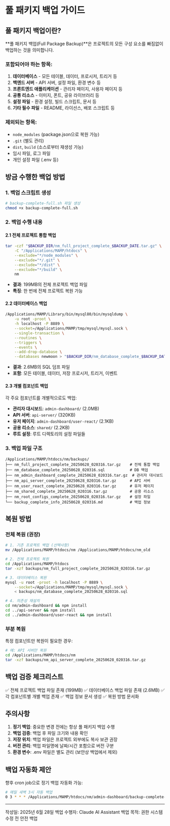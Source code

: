 # 풀 패키지 백업 가이드

## 풀 패키지 백업이란?

**풀 패키지 백업(Full Package Backup)**은 프로젝트의 모든 구성 요소를 빠짐없이 백업하는 것을 의미합니다.

### 포함되어야 하는 항목:
1. **데이터베이스** - 모든 테이블, 데이터, 프로시저, 트리거 등
2. **백엔드 서버** - API 서버, 설정 파일, 환경 변수 등
3. **프론트엔드 애플리케이션** - 관리자 페이지, 사용자 페이지 등
4. **공통 리소스** - 이미지, 폰트, 공유 라이브러리 등
5. **설정 파일** - 환경 설정, 빌드 스크립트, 문서 등
6. **기타 필수 파일** - README, 라이선스, 배포 스크립트 등

### 제외되는 항목:
- `node_modules` (package.json으로 복원 가능)
- `.git` (별도 관리)
- `dist`, `build` (소스로부터 재생성 가능)
- 임시 파일, 로그 파일
- 개인 설정 파일 (.env 등)

## 방금 수행한 백업 방법

### 1. 백업 스크립트 생성
```bash
# backup-complete-full.sh 파일 생성
chmod +x backup-complete-full.sh
```

### 2. 백업 수행 내용

#### 2.1 전체 프로젝트 통합 백업
```bash
tar -czf "$BACKUP_DIR/nm_full_project_complete_$BACKUP_DATE.tar.gz" \
    -C "/Applications/MAMP/htdocs" \
    --exclude="*/node_modules" \
    --exclude="*/.git" \
    --exclude="*/dist" \
    --exclude="*/build" \
    nm
```
- **결과**: 199MB의 전체 프로젝트 백업 파일
- **특징**: 한 번에 전체 프로젝트 복원 가능

#### 2.2 데이터베이스 백업
```bash
/Applications/MAMP/Library/bin/mysql80/bin/mysqldump \
    -u root -proot \
    -h localhost -P 8889 \
    --socket=/Applications/MAMP/tmp/mysql/mysql.sock \
    --single-transaction \
    --routines \
    --triggers \
    --events \
    --add-drop-database \
    --databases newmoon > "$BACKUP_DIR/nm_database_complete_$BACKUP_DATE.sql"
```
- **결과**: 2.6MB의 SQL 덤프 파일
- **포함**: 모든 테이블, 데이터, 저장 프로시저, 트리거, 이벤트

#### 2.3 개별 컴포넌트 백업
각 주요 컴포넌트를 개별적으로도 백업:
- **관리자 대시보드**: `admin-dashboard/` (2.0MB)
- **API 서버**: `api-server/` (320KB)
- **유저 페이지**: `admin-dashboard/user-react/` (2.1KB)
- **공용 리소스**: `shared/` (2.2KB)
- **루트 설정**: 루트 디렉토리의 설정 파일들

### 3. 백업 파일 구조
```
/Applications/MAMP/htdocs/nm/backups/
├── nm_full_project_complete_20250628_020316.tar.gz    # 전체 통합 백업
├── nm_database_complete_20250628_020316.sql           # DB 백업
├── nm_admin_dashboard_complete_20250628_020316.tar.gz  # 관리자 대시보드
├── nm_api_server_complete_20250628_020316.tar.gz      # API 서버
├── nm_user_react_complete_20250628_020316.tar.gz      # 유저 페이지
├── nm_shared_complete_20250628_020316.tar.gz          # 공용 리소스
├── nm_root_configs_complete_20250628_020316.tar.gz    # 설정 파일
└── backup_complete_info_20250628_020316.md            # 백업 정보
```

## 복원 방법

### 전체 복원 (권장)
```bash
# 1. 기존 프로젝트 백업 (선택사항)
mv /Applications/MAMP/htdocs/nm /Applications/MAMP/htdocs/nm_old

# 2. 전체 프로젝트 복원
cd /Applications/MAMP/htdocs
tar -xzf backups/nm_full_project_complete_20250628_020316.tar.gz

# 3. 데이터베이스 복원
mysql -u root -proot -h localhost -P 8889 \
    --socket=/Applications/MAMP/tmp/mysql/mysql.sock \
    < backups/nm_database_complete_20250628_020316.sql

# 4. 의존성 재설치
cd nm/admin-dashboard && npm install
cd ../api-server && npm install
cd ../admin-dashboard/user-react && npm install
```

### 부분 복원
특정 컴포넌트만 복원이 필요한 경우:
```bash
# 예: API 서버만 복원
cd /Applications/MAMP/htdocs/nm
tar -xzf backups/nm_api_server_complete_20250628_020316.tar.gz
```

## 백업 검증 체크리스트

✅ 전체 프로젝트 백업 파일 존재 (199MB)
✅ 데이터베이스 백업 파일 존재 (2.6MB)
✅ 각 컴포넌트별 개별 백업 존재
✅ 백업 정보 문서 생성
✅ 복원 방법 문서화

## 주의사항

1. **정기 백업**: 중요한 변경 전에는 항상 풀 패키지 백업 수행
2. **백업 검증**: 백업 후 파일 크기와 내용 확인
3. **저장 위치**: 백업 파일은 프로젝트 외부에도 복사 보관 권장
4. **버전 관리**: 백업 파일명에 날짜/시간 포함으로 버전 구분
5. **환경 변수**: .env 파일은 별도 관리 (보안상 백업에서 제외)

## 백업 자동화 제안

향후 cron job으로 정기 백업 자동화 가능:
```bash
# 매일 새벽 3시 자동 백업
0 3 * * * /Applications/MAMP/htdocs/nm/admin-dashboard/backup-complete-full.sh
```

---

작성일: 2025년 6월 28일
백업 수행자: Claude AI Assistant
백업 목적: 권한 시스템 수정 전 안전 백업